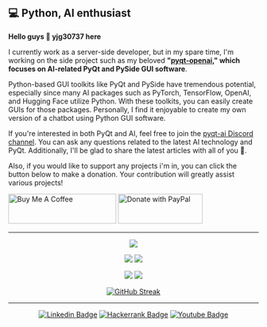 <h2>💻 Python, AI enthusiast</h2>

<p><b>Hello guys 👋 yjg30737 here</b></p>

<p>I currently work as a server-side developer, but in my spare time, I'm working on the side project such as my beloved <b>"<a href="https://github.com/yjg30737/pyqt-openai">pyqt-openai</a>," which focuses on AI-related PyQt and PySide GUI software</b>.</p> 

Python-based GUI toolkits like PyQt and PySide have tremendous potential, especially since many AI packages such as PyTorch, TensorFlow, OpenAI, and Hugging Face utilize Python. With these toolkits, you can easily create GUIs for those packages. Personally, I find it enjoyable to create my own version of a chatbot using Python GUI software.

If you're interested in both PyQt and AI, feel free to join the <a href="https://discord.gg/cHekprskVE">pyqt-ai Discord channel</a>. You can ask any questions related to the latest AI technology and PyQt. Additionally, I'll be glad to share the latest articles with all of you 🙂.

Also, if you would like to support any projects i'm in, you can click the button below to make a donation. Your contribution will greatly assist various projects!

<a href="https://www.buymeacoffee.com/yjg30737" target="_blank"><img src="https://cdn.buymeacoffee.com/buttons/v2/default-yellow.png" alt="Buy Me A Coffee" style="height: 60px !important;width: 217px !important;" ></a>
<a href="https://paypal.me/yjg30737">
  <img src="https://github.com/yjg30737/yjg30737/assets/55078043/3366b496-3e1e-491c-841e-19871da55c40" alt="Donate with PayPal" style="height: 60px; width: 170px" />
</a>

<hr>

<div align=center>
  
![](http://github-profile-summary-cards.vercel.app/api/cards/profile-details?username=yjg30737&theme=default)

![](http://github-profile-summary-cards.vercel.app/api/cards/repos-per-language?username=yjg30737&theme=default)
![](http://github-profile-summary-cards.vercel.app/api/cards/stats?username=yjg30737&theme=default)
  
![](http://github-profile-summary-cards.vercel.app/api/cards/productive-time?username=yjg30737&theme=default&utcOffset=8)
![](http://github-profile-summary-cards.vercel.app/api/cards/most-commit-language?username=yjg30737&theme=default)

[![GitHub Streak](https://github-readme-streak-stats.herokuapp.com?user=yjg30737)](https://git.io/streak-stats)
  
</div>
<hr>
<div align=center>
 
[![Linkedin Badge](https://img.shields.io/badge/-LinkedIn-blue?style=flat-square&logo=Linkedin&logoColor=white&link=https://www.linkedin.com/in/jung-gyu-yoon-295246193/)](https://www.linkedin.com/in/jung-gyu-yoon-295246193/) [![Hackerrank Badge](https://img.shields.io/badge/-Hackerrank-darkgreen?style=flat-square&logo=Hackerrank&logoColor=white&link=https://www.hackerrank.com/yjg30737/)](https://www.hackerrank.com/yjg30737/) [![Youtube Badge](https://img.shields.io/badge/-Youtube-FF0000?style=flat-square&logo=Youtube&logoColor=white&link=https://www.youtube.com/channel/UCaXOiJl4uVQEScq4Cd4RQIQ/)](https://www.youtube.com/channel/UCaXOiJl4uVQEScq4Cd4RQIQ/)
</div>

